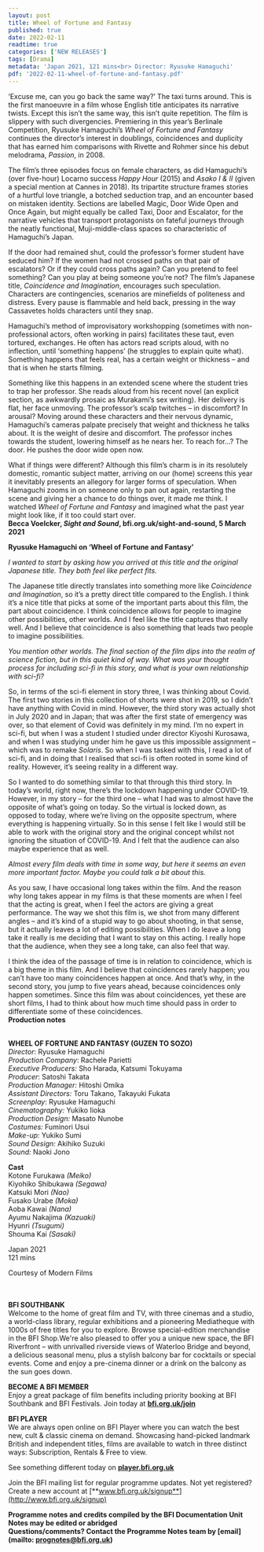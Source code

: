 ```yaml
---
layout: post
title: Wheel of Fortune and Fantasy
published: true
date: 2022-02-11
readtime: true
categories: ['NEW RELEASES']
tags: [Drama]
metadata: 'Japan 2021, 121 mins<br> Director: Ryusuke Hamaguchi'
pdf: '2022-02-11-wheel-of-fortune-and-fantasy.pdf'
---
```


‘Excuse me, can you go back the same way?’ The taxi turns around. This is the first manoeuvre in a film whose English title anticipates its narrative twists. Except this isn’t the same way, this isn’t quite repetition. The film is slippery with such divergencies. Premiering in this year’s Berlinale Competition, Ryusuke Hamaguchi’s _Wheel of Fortune and Fantasy_ continues the director’s interest in doublings, coincidences and duplicity that has earned him comparisons with Rivette and Rohmer since his debut melodrama, _Passion_, in 2008.

The film’s three episodes focus on female characters, as did Hamaguchi’s (over five-hour) Locarno success _Happy Hour_ (2015) and _Asako I & II_ (given a special mention at Cannes in 2018). Its tripartite structure frames stories of a hurtful love triangle, a botched seduction trap, and an encounter based on mistaken identity. Sections are labelled Magic, Door Wide Open and Once Again, but might equally be called Taxi, Door and Escalator, for the narrative vehicles that transport protagonists on fateful journeys through the neatly functional, Muji-middle-class spaces so characteristic of Hamaguchi’s Japan.

If the door had remained shut, could the professor’s former student have seduced him? If the women had not crossed paths on that pair of escalators? Or if they could cross paths again? Can you pretend to feel something? Can you play at being someone you’re not? The film’s Japanese title, _Coincidence and Imagination_, encourages such speculation. Characters are contingencies, scenarios are minefields of politeness and distress. Every pause is flammable and held back, pressing in the way Cassavetes holds characters until they snap.

Hamaguchi’s method of improvisatory workshopping (sometimes with non-professional actors, often working in pairs) facilitates these taut, even tortured, exchanges. He often has actors read scripts aloud, with no inflection, until ‘something happens’ (he struggles to explain quite what). Something happens that feels real, has a certain weight or thickness – and that is when he starts filming.

Something like this happens in an extended scene where the student tries to trap her professor. She reads aloud from his recent novel (an explicit section, as awkwardly prosaic as Murakami’s sex writing). Her delivery is flat, her face unmoving. The professor’s scalp twitches – in discomfort? In arousal? Moving around these characters and their nervous dynamic, Hamaguchi’s cameras palpate precisely that weight and thickness he talks about. It is the weight of desire and discomfort. The professor inches towards the student, lowering himself as he nears her. To reach for…? The door. He pushes the door wide open now.

What if things were different? Although this film’s charm is in its resolutely domestic, romantic subject matter, arriving on our (home) screens this year it inevitably presents an allegory for larger forms of speculation. When Hamaguchi zooms in on someone only to pan out again, restarting the scene and giving her a chance to do things over, it made me think. I watched _Wheel of Fortune and Fantasy_ and imagined what the past year might look like, if it too could start over.  
**Becca Voelcker, _Sight and Sound_, bfi.org.uk/sight-and-sound, 5 March 2021**

**Ryusuke Hamaguchi on ‘Wheel of Fortune and Fantasy’**

_I wanted to start by asking how you arrived at this title and the original Japanese title. They both feel like perfect fits._

The Japanese title directly translates into something more like _Coincidence and Imagination_, so it’s a pretty direct title compared to the English. I think it’s a nice title that picks at some of the important parts about this film, the part about coincidence. I think coincidence allows for people to imagine other possibilities, other worlds. And I feel like the title captures that really well. And I believe that coincidence is also something that leads two people to imagine possibilities.

_You mention other worlds. The final section of the film dips into the realm of science fiction, but in this quiet kind of way. What was your thought process for including sci-fi in this story, and what is your own relationship with sci-fi?_

So, in terms of the sci-fi element in story three, I was thinking about Covid.  The first two stories in this collection of shorts were shot in 2019, so I didn’t have anything with Covid in mind. However, the third story was actually shot in July 2020 and in Japan; that was after the first state of emergency was over, so that element of Covid was definitely in my mind. I’m no expert in sci-fi, but when I was a student I studied under director Kiyoshi Kurosawa, and when I was studying under him he gave us this impossible assignment – which was to remake _Solaris_. So when I was tasked with this, I read a lot of sci-fi, and in doing that I realised that sci-fi is often rooted in some kind of reality. However, it’s seeing reality in a different way.

So I wanted to do something similar to that through this third story. In today’s world, right now, there’s the lockdown happening under COVID-19. However, in my story – for the third one – what I had was to almost have the opposite of what’s going on today. So the virtual is locked down, as opposed to today, where we’re living on the opposite spectrum, where everything is happening virtually. So in this sense I felt like I would still be able to work with the original story and the original concept whilst not ignoring the situation of COVID-19. And I felt that the audience can also maybe experience that as well.

_Almost every film deals with time in some way, but here it seems an even more important factor. Maybe you could talk a bit about this._

As you saw, I have occasional long takes within the film. And the reason why long takes appear in my films is that these moments are when I feel that the acting is great, when I feel the actors are giving a great performance. The way we shot this film is, we shot from many different angles – and it’s kind of a stupid way to go about shooting, in that sense, but it actually leaves a lot of editing possibilities. When I do leave a long take it really is me deciding that I want to stay on this acting. I really hope that the audience, when they see a long take, can also feel that way.

I think the idea of the passage of time is in relation to coincidence, which is a big theme in this film. And I believe that coincidences rarely happen; you can’t have too many coincidences happen at once. And that’s why, in the second story, you jump to five years ahead, because coincidences only happen sometimes. Since this film was about coincidences, yet these are short films, I had to think about how much time should pass in order to differentiate some of these coincidences.  
**Production notes**
<br><br>

**WHEEL OF FORTUNE AND FANTASY (GUZEN TO SOZO)**<br>
_Director_: Ryusuke Hamaguchi  
_Production Company_: Rachele Parietti<br>
_Executive Producers:_ Sho Harada,  Katsumi Tokuyama  
_Producer_: Satoshi Takata<br>
_Production Manager:_ Hitoshi Omika<br>
_Assistant Directors:_ Toru Takano, Takayuki Fukata  
_Screenplay_: Ryusuke Hamaguchi<br>
_Cinematography:_ Yukiko Iioka<br>
_Production Design:_ Masato Nunobe<br>
_Costumes:_ Fuminori Usui<br>
_Make-up:_ Yukiko Sumi<br>
_Sound Design:_ Akihiko Suzuki<br>
_Sound:_ Naoki Jono<br>

**Cast**<br>
Kotone Furukawa _(Meiko)_<br>
Kiyohiko Shibukawa _(Segawa)_<br>
Katsuki Mori _(Nao)_<br>
Fusako Urabe _(Moka)_<br>
Aoba Kawai _(Nana)_  
Ayumu Nakajima _(Kazuaki)_  
Hyunri _(Tsugumi)_<br>
Shouma Kai _(Sasaki)_

Japan 2021<br>
121 mins

Courtesy of Modern Films  
<br><br>

**BFI SOUTHBANK**  
Welcome to the home of great film and TV, with three cinemas and a studio, a world-class library, regular exhibitions and a pioneering Mediatheque with 1000s of free titles for you to explore. Browse special-edition merchandise in the BFI Shop.We&#39;re also pleased to offer you a unique new space, the BFI Riverfront – with unrivalled riverside views of Waterloo Bridge and beyond, a delicious seasonal menu, plus a stylish balcony bar for cocktails or special events. Come and enjoy a pre-cinema dinner or a drink on the balcony as the sun goes down.  

**BECOME A BFI MEMBER**  
Enjoy a great package of film benefits including priority booking at BFI Southbank and BFI Festivals. Join today at [**bfi.org.uk/join**](http://www.bfi.org.uk/join)  

**BFI PLAYER**  
 We are always open online on BFI Player where you can watch the best new, cult &amp; classic cinema on demand. Showcasing hand-picked landmark British and independent titles, films are available to watch in three distinct ways: Subscription, Rentals &amp; Free to view.  

See something different today on [**player.bfi.org.uk**](https://player.bfi.org.uk)  

Join the BFI mailing list for regular programme updates. Not yet registered? Create a new account at [**www.bfi.org.uk/signup**](http://www.bfi.org.uk/signup)

**Programme notes and credits compiled by the BFI Documentation Unit  
Notes may be edited or abridged  
Questions/comments? Contact the Programme Notes team by [email](mailto: prognotes@bfi.org.uk)**

<!--stackedit_data:
eyJoaXN0b3J5IjpbLTcwMzA1NDg5NF19
-->
